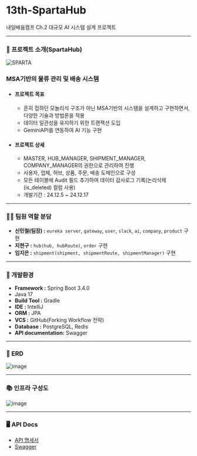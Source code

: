 # 13th-SpartaHub
내일배움캠프 Ch.2 대규모 AI 시스템 설계 프로젝트

----
### 📖 프로젝트 소개(SpartaHub) ###
![SPARTA](https://github.com/user-attachments/assets/f2b507b0-3918-4eea-b2eb-3a11f4c5fdca)



### MSA기반의 물류 관리 및 배송 시스템 ###
- #### 프로젝트 목표 ####
  - 흔히 접하던 모놀리식 구조가 아닌 MSA기반의 시스템을 설계하고 구현하면서, 다양한 기술과 방법론을 적용
  - 데이터 일관성을 유지하기 위한 트랜잭션 도입
  - GeminiAPI를 연동하여 AI 기능 구현
- #### 프로젝트 상세 ####
  - MASTER, HUB_MANAGER, SHIPMENT_MANAGER, COMPANY_MANAGER의 권한으로 관리하여 진행
  - 사용자, 업체, 허브, 상품, 주문, 배송 도메인으로 구성
  - 모든 테이블에 Audit 필드 추가하여 데이터 감사로그 기록(논리삭제(is_deleted) 컬럼 사용)
  - 개발기간 : 24.12.5 ~ 24.12.17
----
### 👩‍💻 팀원 역할 분담 ###
 - **신민철(팀장) :** `eureka server`, `gateway`, `user`, `slack`, `ai`, `company`, `product` 구현
 - **지현구 :** `hub(hub, hubRoute)`, `order` 구현
 - **임지은 :** `shipment(shipment, shipmentRoute, shipmentManager)` 구현
----
### 🔧 개발환경 ###
- **Framework  :** Spring Boot 3.4.0
- Java 17
- **Build Tool :** Gradle
- **IDE :** IntelliJ
- **ORM :** JPA
- **VCS :** GitHub(Forking Workflow 전략)
- **Database :** PostgreSQL, Redis
- **API documentation:** Swagger
----
### 📝 ERD ###
![image](https://github.com/user-attachments/assets/3461fa7e-c1d6-4536-bc84-0c16a28d8b8f)

----
### 📚 인프라 구성도 ###
![image](https://github.com/user-attachments/assets/c3d985fd-533c-4e41-8e8e-51cc52b90b8a)

----
### 🖥️ API Docs ###
- [API 명세서](https://teamsparta.notion.site/API-1672dc3ef5148174abe6ca332247f77f)
- [Swagger](http://localhost:19091/swagger-ui/index.html)

